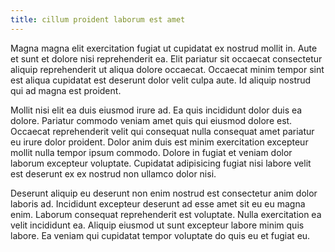 ```yaml
---
title: cillum proident laborum est amet
---
```


Magna magna elit exercitation fugiat ut cupidatat ex nostrud mollit in. Aute et sunt et dolore nisi reprehenderit ea. Elit pariatur sit occaecat consectetur aliquip reprehenderit ut aliqua dolore occaecat. Occaecat minim tempor sint est aliqua cupidatat est deserunt dolor velit culpa aute. Id aliquip nostrud qui ad magna est proident.

Mollit nisi elit ea duis eiusmod irure ad. Ea quis incididunt dolor duis ea dolore. Pariatur commodo veniam amet quis qui eiusmod dolore est. Occaecat reprehenderit velit qui consequat nulla consequat amet pariatur eu irure dolor proident. Dolor anim duis est minim exercitation excepteur mollit nulla tempor ipsum commodo. Dolore in fugiat et veniam dolor laborum excepteur voluptate. Cupidatat adipisicing fugiat nisi labore velit est deserunt ex ex nostrud non ullamco dolor nisi.

Deserunt aliquip eu deserunt non enim nostrud est consectetur anim dolor laboris ad. Incididunt excepteur deserunt ad esse amet sit eu eu magna enim. Laborum consequat reprehenderit est voluptate. Nulla exercitation ea velit incididunt ea. Aliquip eiusmod ut sunt excepteur labore minim quis labore. Ea veniam qui cupidatat tempor voluptate do quis eu et fugiat eu.